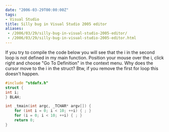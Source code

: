 ```yaml
---
date: "2006-03-29T00:00:00Z"
tags:
- Visual Studio
title: Silly bug in Visual Studio 2005 editor
aliases:
 - /2006/03/29/silly-bug-in-visual-studio-2005-editor/
 - /2006/03/29/silly-bug-in-visual-studio-2005-editor.html
---
```

If you try to compile the code below you will see that the i in the second loop is not defined in my main function. Position your mouse over the i, click right and choose "Go To Definition" in the context menu. Why does the cursor move to the i in the struct? Btw, if you remove the first for loop this doesn't happen.

```cpp
#include "stdafx.h"
struct {
int i;
} BLAH;

int _tmain(int argc, _TCHAR* argv[]) {
	for (int i = 0; i < 10; ++i) { ; } 
	for (i = 0; i < 10; ++i) { ; } 
	return 0; 
} 
```
